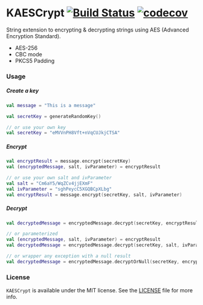 # KAESCrypt [![Build Status](https://travis-ci.com/GabrielCzar/KAESCrypt.svg?branch=master)](https://travis-ci.com/GabrielCzar/KAESCrypt) [![codecov](https://codecov.io/gh/GabrielCzar/KAESCrypt/branch/master/graph/badge.svg)](https://codecov.io/gh/GabrielCzar/KAESCrypt)
String extension to encrypting & decrypting strings using AES (Advanced Encryption Standard).

* AES-256 
* CBC mode
* PKCS5 Padding

### Usage

##### Create a key

```kotlin
val message = "This is a message"

val secretKey = generateRandomKey()

// or use your own key
val secretKey = "eMVVnPH8Vft+nVqCUJkjCTSA"
```

##### Encrypt

```kotlin
val encryptResult = message.encrypt(secretKey)
val (encryptedMessage, salt, ivParameter) = encryptResult

// or use your own salt and ivParameter
val salt = "Cm6aY5/WqZCv4jjEXmF"
val ivParameter = "sghPeycC5XGQBCpXLbg"
val encryptResult = message.encrypt(secretKey, salt, ivParameter)
```

##### Decrypt

```kotlin
val decryptedMessage = encryptedMessage.decrypt(secretKey, encryptResult)

// or parameterized
val (encryptedMessage, salt, ivParameter) = encryptResult
val decryptedMessage = encryptedMessage.decrypt(secretKey, salt, ivParameter)

// or wrapper any exception with a null result
val decryptedMessage = encryptedMessage.decryptOrNull(secretKey, encryptResult)
```

### License

`KAESCrypt` is available under the MIT license. See the [LICENSE](/LICENSE) file for more info.
